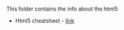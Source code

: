 This folder contains the info about the html5

- Html5 cheatsheet - [link](https://web.stanford.edu/group/csp/cs21/htmlcheatsheet.pdf)
